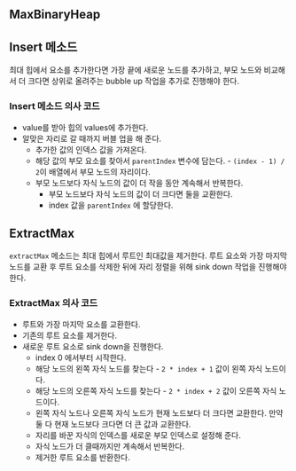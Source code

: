 ## MaxBinaryHeap

## Insert 메소드
최대 힙에서 요소를 추가한다면 가장 끝에 새로운 노드를 추가하고, 부모 노드와 비교해서 더 크다면 상위로 올려주는 bubble up 작업을 추가로 진행해야 한다.

### Insert 메소드 의사 코드

- value를 받아 힙의 values에 추가한다.
- 알맞은 자리로 갈 때까지 버블 업을 해 준다.
    - 추가한 값의 인덱스 값을 가져온다.
    - 해당 값의 부모 요소를 찾아서 `parentIndex` 변수에 담는다. - `(index - 1) / 2`이 배열에서 부모 노드의 자리이다.
    - 부모 노드보다 자식 노드의 값이 더 작을 동안 계속해서 반복한다.
        - 부모 노드보다 자식 노드의 값이 더 크다면 둘을 교환한다.
        - index 값을 `parentIndex` 에 할당한다.


## ExtractMax

`extractMax` 메소드는 최대 힙에서 루트인 최대값을 제거한다. 루트 요소와 가장 마지막 노드를 교환 후 루트 요소를 삭제한 뒤에 자리 정렬을 위해 sink down 작업을 진행해야 한다.

### ExtractMax 의사 코드

- 루트와 가장 마지막 요소를 교환한다.
- 기존의 루트 요소를 제거한다.
- 새로운 루트 요소로 sink down을 진행한다.
    - index 0 에서부터 시작한다.
    - 해당 노드의 왼쪽 자식 노드를 찾는다 - `2 * index + 1` 값이 왼쪽 자식 노드이다.
    - 해당 노드의 오른쪽 자식 노드를 찾는다 - `2 * index + 2` 값이 오른쪽 자식 노드이다.
    - 왼쪽 자식 노드나 오른쪽 자식 노드가 현재 노드보다 더 크다면 교환한다. 만약 둘 다 현재 노드보다 크다면 더 큰 값과 교환한다.
    - 자리를 바꾼 자식의 인덱스를 새로운 부모 인덱스로 설정해 준다.
    - 자식 노드가 더 클때까지만 계속해서 반복한다.
    - 제거한 루트 요소를 반환한다.